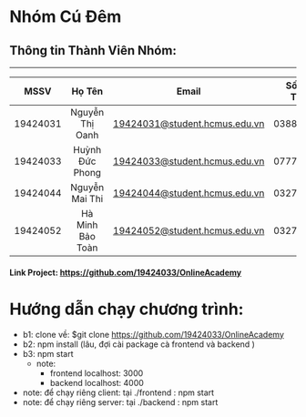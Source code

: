 # Nhóm Cú Đêm

## Thông tin Thành Viên Nhóm:
---

| MSSV       | Họ Tên           | Email                         | Số Điện Thoại   |
| :---------:|:----------------:| :----------------------------:|:---------------:|
| 19424031   | Nguyễn Thị Oanh  | 19424031@student.hcmus.edu.vn | 0388256797      |
| 19424033   | Huỳnh Đức Phong  | 19424033@student.hcmus.edu.vn | 0777178681      |
| 19424044   | Nguyễn Mai Thi   | 19424044@student.hcmus.edu.vn | 0327247666      |
| 19424052   | Hà Minh Bảo Toàn | 19424052@student.hcmus.edu.vn | 0327247666      |


#### Link Project: https://github.com/19424033/OnlineAcademy


# Hướng dẫn chạy chương trình:
- b1: clone về: $git clone https://github.com/19424033/OnlineAcademy
- b2: npm install (lâu, đợi cài package cà frontend và backend )
- b3: npm start 
   - note: 
      - frontend localhost: 3000
      - backend localhost: 4000
- note: để chạy riêng client: tại ./frontend : npm start
- note: để chạy riêng server: tại ./backend : npm start

